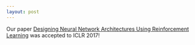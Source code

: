 ```yaml
---
layout: post
---
```


Our paper [Designing Neural Network Architectures Using Reinforcement Learning](https://arxiv.org/pdf/1611.02167.pdf) was accepted to ICLR 2017!